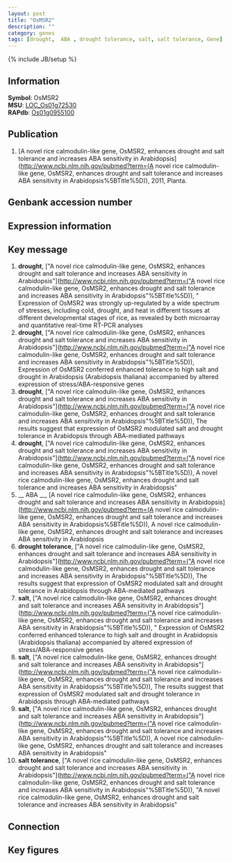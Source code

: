 ```yaml
---
layout: post
title: "OsMSR2"
description: ""
category: genes
tags: [drought,  ABA , drought tolerance, salt, salt tolerance, Gene]
---
```

{% include JB/setup %}

## Information
__Symbol__: OsMSR2  
__MSU__: [LOC_Os01g72530](http://rice.plantbiology.msu.edu/cgi-bin/ORF_infopage.cgi?orf=LOC_Os01g72530)  
__RAPdb__: [Os01g0955100](http://rapdb.dna.affrc.go.jp/viewer/gbrowse_details/irgsp1?name=Os01g0955100)  

## Publication
1. [A novel rice calmodulin-like gene, OsMSR2, enhances drought and salt tolerance and increases ABA sensitivity in Arabidopsis](http://www.ncbi.nlm.nih.gov/pubmed?term=(A novel rice calmodulin-like gene, OsMSR2, enhances drought and salt tolerance and increases ABA sensitivity in Arabidopsis%5BTitle%5D)), 2011, Planta.

## Genbank accession number

## Expression information

## Key message
1. __drought__, ["A novel rice calmodulin-like gene, OsMSR2, enhances drought and salt tolerance and increases ABA sensitivity in Arabidopsis"](http://www.ncbi.nlm.nih.gov/pubmed?term=("A novel rice calmodulin-like gene, OsMSR2, enhances drought and salt tolerance and increases ABA sensitivity in Arabidopsis"%5BTitle%5D)), " Expression of OsMSR2 was strongly up-regulated by a wide spectrum of stresses, including cold, drought, and heat in different tissues at different developmental stages of rice, as revealed by both microarray and quantitative real-time RT-PCR analyses
2. __drought__, ["A novel rice calmodulin-like gene, OsMSR2, enhances drought and salt tolerance and increases ABA sensitivity in Arabidopsis"](http://www.ncbi.nlm.nih.gov/pubmed?term=("A novel rice calmodulin-like gene, OsMSR2, enhances drought and salt tolerance and increases ABA sensitivity in Arabidopsis"%5BTitle%5D)),  Expression of OsMSR2 conferred enhanced tolerance to high salt and drought in Arabidopsis (Arabidopsis thaliana) accompanied by altered expression of stress/ABA-responsive genes
3. __drought__, ["A novel rice calmodulin-like gene, OsMSR2, enhances drought and salt tolerance and increases ABA sensitivity in Arabidopsis"](http://www.ncbi.nlm.nih.gov/pubmed?term=("A novel rice calmodulin-like gene, OsMSR2, enhances drought and salt tolerance and increases ABA sensitivity in Arabidopsis"%5BTitle%5D)),  The results suggest that expression of OsMSR2 modulated salt and drought tolerance in Arabidopsis through ABA-mediated pathways
4. __drought__, ["A novel rice calmodulin-like gene, OsMSR2, enhances drought and salt tolerance and increases ABA sensitivity in Arabidopsis"](http://www.ncbi.nlm.nih.gov/pubmed?term=("A novel rice calmodulin-like gene, OsMSR2, enhances drought and salt tolerance and increases ABA sensitivity in Arabidopsis"%5BTitle%5D)), A novel rice calmodulin-like gene, OsMSR2, enhances drought and salt tolerance and increases ABA sensitivity in Arabidopsis"
5. __ ABA __, [A novel rice calmodulin-like gene, OsMSR2, enhances drought and salt tolerance and increases ABA sensitivity in Arabidopsis](http://www.ncbi.nlm.nih.gov/pubmed?term=(A novel rice calmodulin-like gene, OsMSR2, enhances drought and salt tolerance and increases ABA sensitivity in Arabidopsis%5BTitle%5D)), A novel rice calmodulin-like gene, OsMSR2, enhances drought and salt tolerance and increases ABA sensitivity in Arabidopsis
6. __drought tolerance__, ["A novel rice calmodulin-like gene, OsMSR2, enhances drought and salt tolerance and increases ABA sensitivity in Arabidopsis"](http://www.ncbi.nlm.nih.gov/pubmed?term=("A novel rice calmodulin-like gene, OsMSR2, enhances drought and salt tolerance and increases ABA sensitivity in Arabidopsis"%5BTitle%5D)),  The results suggest that expression of OsMSR2 modulated salt and drought tolerance in Arabidopsis through ABA-mediated pathways
7. __salt__, ["A novel rice calmodulin-like gene, OsMSR2, enhances drought and salt tolerance and increases ABA sensitivity in Arabidopsis"](http://www.ncbi.nlm.nih.gov/pubmed?term=("A novel rice calmodulin-like gene, OsMSR2, enhances drought and salt tolerance and increases ABA sensitivity in Arabidopsis"%5BTitle%5D)), " Expression of OsMSR2 conferred enhanced tolerance to high salt and drought in Arabidopsis (Arabidopsis thaliana) accompanied by altered expression of stress/ABA-responsive genes
8. __salt__, ["A novel rice calmodulin-like gene, OsMSR2, enhances drought and salt tolerance and increases ABA sensitivity in Arabidopsis"](http://www.ncbi.nlm.nih.gov/pubmed?term=("A novel rice calmodulin-like gene, OsMSR2, enhances drought and salt tolerance and increases ABA sensitivity in Arabidopsis"%5BTitle%5D)),  The results suggest that expression of OsMSR2 modulated salt and drought tolerance in Arabidopsis through ABA-mediated pathways
9. __salt__, ["A novel rice calmodulin-like gene, OsMSR2, enhances drought and salt tolerance and increases ABA sensitivity in Arabidopsis"](http://www.ncbi.nlm.nih.gov/pubmed?term=("A novel rice calmodulin-like gene, OsMSR2, enhances drought and salt tolerance and increases ABA sensitivity in Arabidopsis"%5BTitle%5D)), A novel rice calmodulin-like gene, OsMSR2, enhances drought and salt tolerance and increases ABA sensitivity in Arabidopsis"
10. __salt tolerance__, ["A novel rice calmodulin-like gene, OsMSR2, enhances drought and salt tolerance and increases ABA sensitivity in Arabidopsis"](http://www.ncbi.nlm.nih.gov/pubmed?term=("A novel rice calmodulin-like gene, OsMSR2, enhances drought and salt tolerance and increases ABA sensitivity in Arabidopsis"%5BTitle%5D)), "A novel rice calmodulin-like gene, OsMSR2, enhances drought and salt tolerance and increases ABA sensitivity in Arabidopsis"

## Connection

## Key figures


